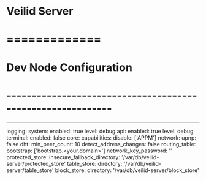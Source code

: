 # Veilid Server
# =============
#
# Dev Node Configuration
#
# -----------------------------------------------------------

---
logging:
  system:
    enabled: true
    level: debug
  api:
    enabled: true
    level: debug
  terminal:
    enabled: false
core:
  capabilities:
    disable: ['APPM']
  network:
    upnp: false
    dht:
      min_peer_count: 10
    detect_address_changes: false
    routing_table:
      bootstrap: ['bootstrap.<your.domain>']
    network_key_password: '<your-chosen-passkey>'
  protected_store:
    insecure_fallback_directory: '/var/db/veilid-server/protected_store'
  table_store:
    directory: '/var/db/veilid-server/table_store'
  block_store:
    directory: '/var/db/veilid-server/block_store'